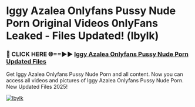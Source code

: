 # Iggy Azalea Onlyfans Pussy Nude Porn Original Videos 0nlyFans Leaked - Files Updated! (lbylk)

<h3>🔴 CLICK HERE 🌐==►► <a href="https://tinyurl.com/2jnfzry5" rel="nofollow">Iggy Azalea Onlyfans Pussy Nude Porn Updated Files</a></h3>

Get Iggy Azalea Onlyfans Pussy Nude Porn and all content. Now you can access all videos and pictures of Iggy Azalea Onlyfans Pussy Nude Porn. New Updated Files 2025!

[![lbylk](https://i.imgur.com/GyGTBgg.gif)](https://tinyurl.com/2jnfzry5)
